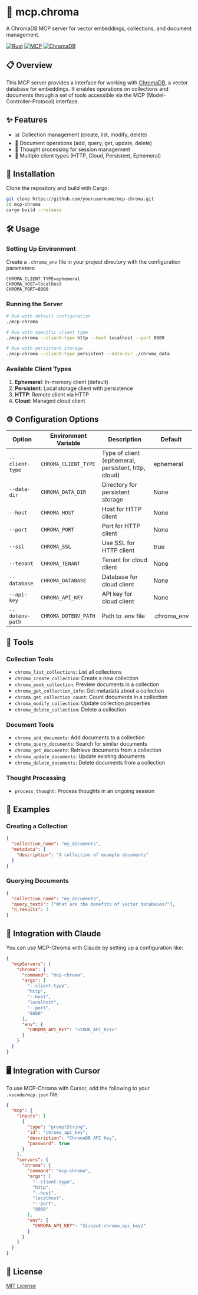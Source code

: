 # 🧠 mcp.chroma

A ChromaDB MCP server for vector embeddings, collections, and document management.

[![Rust](https://img.shields.io/badge/Rust-000000?style=for-the-badge&logo=rust&logoColor=white)](https://www.rust-lang.org/)
[![MCP](https://img.shields.io/badge/MCP-Protocol-blue?style=for-the-badge)](https://modelcontextprotocol.io/)
[![ChromaDB](https://img.shields.io/badge/ChromaDB-Vector_Database-purple?style=for-the-badge)](https://www.trychroma.com/)

## 📋 Overview

This MCP server provides a interface for working with [ChromaDB](https://www.trychroma.com/), a vector database for embeddings. It enables operations on collections and documents through a set of tools accessible via the MCP (Model-Controller-Protocol) interface.

## ✨ Features

- 📊 Collection management (create, list, modify, delete)
- 📄 Document operations (add, query, get, update, delete)
- 🧠 Thought processing for session management
- 🔌 Multiple client types (HTTP, Cloud, Persistent, Ephemeral)

## 🚀 Installation

Clone the repository and build with Cargo:

```bash
git clone https://github.com/yourusername/mcp-chroma.git
cd mcp-chroma
cargo build --release
```

## 🛠️ Usage

### Setting Up Environment

Create a `.chroma_env` file in your project directory with the configuration parameters:

```
CHROMA_CLIENT_TYPE=ephemeral
CHROMA_HOST=localhost
CHROMA_PORT=8000
```

### Running the Server

```bash
# Run with default configuration
./mcp-chroma

# Run with specific client type
./mcp-chroma --client-type http --host localhost --port 8000

# Run with persistent storage
./mcp-chroma --client-type persistent --data-dir ./chroma_data
```

### Available Client Types

1. **Ephemeral**: In-memory client (default)
2. **Persistent**: Local storage client with persistence
3. **HTTP**: Remote client via HTTP
4. **Cloud**: Managed cloud client

## ⚙️ Configuration Options

| Option | Environment Variable | Description | Default |
|--------|---------------------|-------------|---------|
| `--client-type` | `CHROMA_CLIENT_TYPE` | Type of client (ephemeral, persistent, http, cloud) | ephemeral |
| `--data-dir` | `CHROMA_DATA_DIR` | Directory for persistent storage | None |
| `--host` | `CHROMA_HOST` | Host for HTTP client | None |
| `--port` | `CHROMA_PORT` | Port for HTTP client | None |
| `--ssl` | `CHROMA_SSL` | Use SSL for HTTP client | true |
| `--tenant` | `CHROMA_TENANT` | Tenant for cloud client | None |
| `--database` | `CHROMA_DATABASE` | Database for cloud client | None |
| `--api-key` | `CHROMA_API_KEY` | API key for cloud client | None |
| `--dotenv-path` | `CHROMA_DOTENV_PATH` | Path to .env file | .chroma_env |

## 🧰 Tools

### Collection Tools

- `chroma_list_collections`: List all collections
- `chroma_create_collection`: Create a new collection
- `chroma_peek_collection`: Preview documents in a collection
- `chroma_get_collection_info`: Get metadata about a collection
- `chroma_get_collection_count`: Count documents in a collection
- `chroma_modify_collection`: Update collection properties
- `chroma_delete_collection`: Delete a collection

### Document Tools

- `chroma_add_documents`: Add documents to a collection
- `chroma_query_documents`: Search for similar documents
- `chroma_get_documents`: Retrieve documents from a collection
- `chroma_update_documents`: Update existing documents
- `chroma_delete_documents`: Delete documents from a collection

### Thought Processing

- `process_thought`: Process thoughts in an ongoing session

## 📝 Examples

### Creating a Collection

```json
{
  "collection_name": "my_documents",
  "metadata": {
    "description": "A collection of example documents"
  }
}
```

### Querying Documents

```json
{
  "collection_name": "my_documents",
  "query_texts": ["What are the benefits of vector databases?"],
  "n_results": 3
}
```

## 🔧 Integration with Claude

You can use MCP-Chroma with Claude by setting up a configuration like:

```json
{
  "mcpServers": {
    "chroma": {
      "command": "mcp-chroma",
      "args": [
        "--client-type",
        "http",
        "--host",
        "localhost",
        "--port",
        "8000"
      ],
      "env": {
        "CHROMA_API_KEY": "<YOUR_API_KEY>"
      }
    }
  }
}
```

## 🖥️ Integration with Cursor

To use MCP-Chroma with Cursor, add the following to your `.vscode/mcp.json` file:

```json
{
  "mcp": {
    "inputs": [
      {
        "type": "promptString",
        "id": "chroma_api_key",
        "description": "ChromaDB API Key",
        "password": true
      }
    ],
    "servers": {
      "chroma": {
        "command": "mcp-chroma",
        "args": [
          "--client-type",
          "http",
          "--host",
          "localhost",
          "--port",
          "8000"
        ],
        "env": {
          "CHROMA_API_KEY": "${input:chroma_api_key}"
        }
      }
    }
  }
}
```

## 📄 License

[MIT License](LICENSE)

